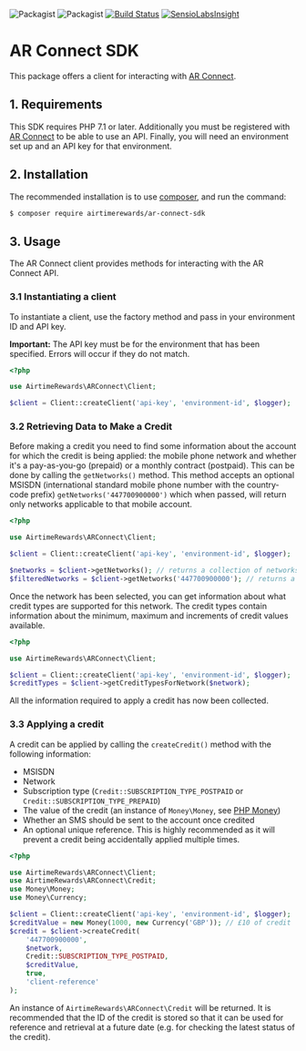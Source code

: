 ![Packagist](https://img.shields.io/packagist/l/airtimerewards/ar-connect-sdk.svg)
![Packagist](https://img.shields.io/packagist/v/airtimerewards/ar-connect-sdk.svg)
[![Build Status](https://travis-ci.org/airtimerewards/ar-connect-php-sdk.svg?branch=master)](https://travis-ci.org/airtimerewards/ar-connect-php-sdk)
[![SensioLabsInsight](https://insight.sensiolabs.com/projects/5b9846fd-70a4-4dcb-89d9-354a743d235b/mini.png)](https://insight.sensiolabs.com/projects/5b9846fd-70a4-4dcb-89d9-354a743d235b)

# AR Connect SDK

This package offers a client for interacting with [AR Connect](https://www.airtimerewards.co.uk/connect).

## 1. Requirements

This SDK requires PHP 7.1 or later. Additionally you must be registered with 
[AR Connect](https://www.airtimerewards.co.uk/connect) to be able to use an API. Finally, you will need an environment 
set up and an API key for that environment.

## 2. Installation

The recommended installation is to use [composer](https://www.getcomposer.com), and run the command:

```bash
$ composer require airtimerewards/ar-connect-sdk
```

## 3. Usage

The AR Connect client provides methods for interacting with the AR Connect API.

### 3.1 Instantiating a client

To instantiate a client, use the factory method and pass in your environment ID and API key.

**Important:** The API key must be for the environment that has been specified. Errors will occur if they do not match.

```php
<?php

use AirtimeRewards\ARConnect\Client;

$client = Client::createClient('api-key', 'environment-id', $logger);
```

### 3.2 Retrieving Data to Make a Credit

Before making a credit you need to find some information about the account for which the credit is being applied: the
mobile phone network and whether it's a pay-as-you-go (prepaid) or a monthly contract (postpaid). This can be done by
calling the `getNetworks()` method. This method accepts an optional MSISDN (international standard mobile phone 
number with the country-code prefix) `getNetworks('447700900000')` which when passed, will return only networks 
applicable to that mobile account.

```php
<?php 

use AirtimeRewards\ARConnect\Client;

$client = Client::createClient('api-key', 'environment-id', $logger);

$networks = $client->getNetworks(); // returns a collection of networks
$filteredNetworks = $client->getNetworks('447700900000'); // returns a collection of networks for UK mobile number 07700 900 000
```

Once the network has been selected, you can get information about what credit types are supported for this network. The 
credit types contain information about the minimum, maximum and increments of credit values available.

```php
<?php 

use AirtimeRewards\ARConnect\Client;

$client = Client::createClient('api-key', 'environment-id', $logger);
$creditTypes = $client->getCreditTypesForNetwork($network);
```

All the information required to apply a credit has now been collected.

### 3.3 Applying a credit

A credit can be applied by calling the `createCredit()` method with the following information:

 * MSISDN
 * Network
 * Subscription type (`Credit::SUBSCRIPTION_TYPE_POSTPAID` or `Credit::SUBSCRIPTION_TYPE_PREPAID`)
 * The value of the credit (an instance of `Money\Money`, see [PHP Money](http://moneyphp.org))
 * Whether an SMS should be sent to the account once credited
 * An optional unique reference. This is highly recommended as it will prevent a credit being accidentally applied 
 multiple times.

```php
<?php 

use AirtimeRewards\ARConnect\Client;
use AirtimeRewards\ARConnect\Credit;
use Money\Money;
use Money\Currency;

$client = Client::createClient('api-key', 'environment-id', $logger);
$creditValue = new Money(1000, new Currency('GBP')); // £10 of credit
$credit = $client->createCredit(
    '447700900000',
    $network,
    Credit::SUBSCRIPTION_TYPE_POSTPAID,
    $creditValue,
    true,
    'client-reference'
);
```

An instance of `AirtimeRewards\ARConnect\Credit` will be returned. It is recommended that the ID of the credit is 
stored so that it can be used for reference and retrieval at a future date (e.g. for checking the latest status of 
the credit).

